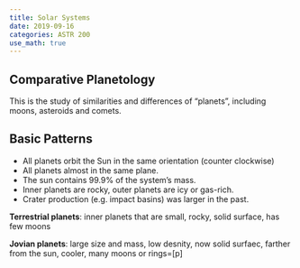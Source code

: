 ```yaml
---
title: Solar Systems
date: 2019-09-16
categories: ASTR 200
use_math: true
---
```


## Comparative Planetology

This is the study of similarities and differences of “planets”, including moons, asteroids and comets.

## Basic Patterns

- All planets orbit the Sun in the same orientation (counter clockwise)
- All planets almost in the same plane.
- The sun contains 99.9% of the system’s mass.
- Inner planets are rocky, outer planets are icy or gas-rich.
- Crater production (e.g. impact basins) was larger in the past.

**Terrestrial planets**: inner planets that are small, rocky, solid surface, has few moons

**Jovian planets**: large size and mass, low desnity, now solid surfaec, farther from the sun, cooler, many moons or rings=[p]

